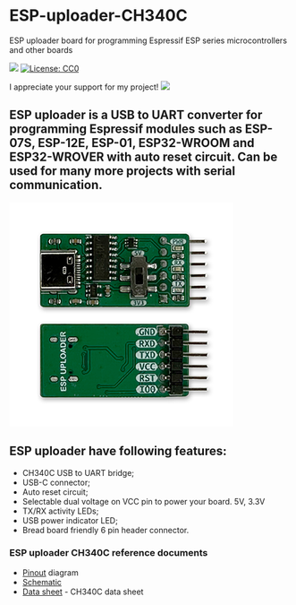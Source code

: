 # ESP-uploader-CH340C

ESP uploader board for programming Espressif ESP series microcontrollers and other boards

[![](https://img.shields.io/github/v/release/srg74/ESP-uploader)](https://img.shields.io/github/v/release/srg74/ESP-uploader)
[![License: CC0](https://img.shields.io/badge/License-CC0-blue.svg?style=flat-square)](https://github.com/srg74/ESP-uploader-CH340C/blob/master/LICENSE)

I appreciate your support for my project! [![](https://www.paypalobjects.com/en_US/i/btn/btn_donateCC_LG.gif)](https://www.paypal.com/cgi-bin/webscr?cmd=_s-xclick&hosted_button_id=VU7L89Z2RR7S4&source=url)

## ESP uploader is a USB to UART converter for programming Espressif modules such as ESP-07S, ESP-12E, ESP-01, ESP32-WROOM and ESP32-WROVER with auto reset circuit. Can be used for many more projects with serial communication.

![Board](https://github.com/srg74/ESP-uploader-CH340C/blob/main/resources/ESP-uploader-CH340C.png)

## ESP uploader have following features:

- CH340C USB to UART bridge;
- USB-C connector;
- Auto reset circuit;
- Selectable dual voltage on VCC pin to power your board. 5V, 3.3V
- TX/RX activity LEDs;
- USB power indicator LED;
- Bread board friendly 6 pin header connector.

### ESP uploader CH340C reference documents

- [Pinout](https://github.com/srg74/ESP-uploader-CH340C/blob/main/resources/ESP-uploader-CH340C-pinout.pdf) diagram
- [Schematic](https://github.com/srg74/ESP-uploader-CH340C/blob/main/resources/ESP-uploader-CH340C_schematic.pdf)
- [Data sheet](https://www.mpja.com/download/35227cpdata.pdf) - CH340C data sheet

